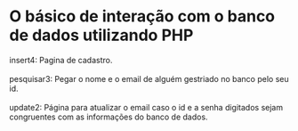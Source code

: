 <h1>O básico de interação com o banco de dados utilizando PHP</h1>
insert4: Pagina de cadastro. <br><br>
pesquisar3: Pegar o nome e o email de alguém gestriado no banco pelo seu id.<br><br>
update2: Página para atualizar o email caso o id e a senha digitados sejam congruentes com as informações do banco de dados. 
